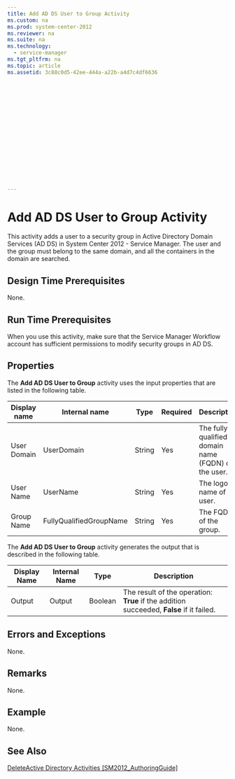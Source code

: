 ```yaml
---
title: Add AD DS User to Group Activity
ms.custom: na
ms.prod: system-center-2012
ms.reviewer: na
ms.suite: na
ms.technology: 
  - service-manager
ms.tgt_pltfrm: na
ms.topic: article
ms.assetid: 3c88c0d5-42ee-444a-a22b-a4d7c4df6636


















---
```

# Add AD DS User to Group Activity
This activity adds a user to a security group in Active Directory Domain Services \(AD DS\) in System Center 2012 - Service Manager. The user and the group must belong to the same domain, and all the containers in the domain are searched.  
  
## Design Time Prerequisites  
 None.  
  
## Run Time Prerequisites  
 When you use this activity, make sure that the Service Manager Workflow account has sufficient permissions to modify security groups in AD DS.  
  
## Properties  
 The **Add AD DS User to Group** activity uses the input properties that are listed in the following table.  
  
|Display name|Internal name|Type|Required|Description|  
|------------------|-------------------|----------|--------------|-----------------|  
|User Domain|UserDomain|String|Yes|The fully qualified domain name \(FQDN\) of the user.|  
|User Name|UserName|String|Yes|The logon name of the user.|  
|Group Name|FullyQualifiedGroupName|String|Yes|The FQDN of the group.|  
  
 The **Add AD DS User to Group** activity generates the output that is described in the following table.  
  
|Display Name|Internal Name|Type|Description|  
|------------------|-------------------|----------|-----------------|  
|Output|Output|Boolean|The result of the operation: **True** if the addition succeeded, **False** if it failed.|  
  
## Errors and Exceptions  
 None.  
  
## Remarks  
 None.  
  
## Example  
 None.  
  
## See Also  
 [DeleteActive Directory Activities &#91;SM2012\_AuthoringGuide&#93;](assetId:///45cd915d-cd2d-47fc-b01f-ef78749552bf)
